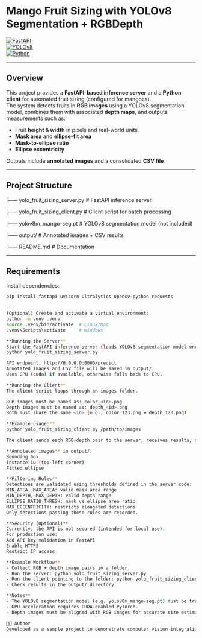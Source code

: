 # Mango Fruit Sizing with YOLOv8 Segmentation + RGBDepth

[![FastAPI](https://img.shields.io/badge/FastAPI-0.110+-green)](https://fastapi.tiangolo.com/)  
[![YOLOv8](https://img.shields.io/badge/YOLOv8-Segmentation-blue)](https://docs.ultralytics.com/)  
[![Python](https://img.shields.io/badge/Python-3.10%2B-orange)](https://www.python.org/)  

---

## Overview
This project provides a **FastAPI-based inference server** and a **Python client** for automated fruit sizing (configured for mangoes).  
The system detects fruits in **RGB images** using a YOLOv8 segmentation model, combines them with associated **depth maps**, and outputs measurements such as:

- Fruit **height & width** in pixels and real-world units  
- **Mask area** and **ellipse-fit area**  
- **Mask-to-ellipse ratio**  
- **Ellipse eccentricity**  

Outputs include **annotated images** and a consolidated **CSV file**.

---

## Project Structure

├── yolo_fruit_sizing_server.py # FastAPI inference server

├── yolo_fruit_sizing_client.py # Client script for batch processing

├── yolov8m_mango-seg.pt # YOLOv8 segmentation model (not included)

├── output/ # Annotated images + CSV results

└── README.md # Documentation

---

## Requirements
Install dependencies:

```bash
pip install fastapi uvicorn ultralytics opencv-python requests

---
(Optional) Create and activate a virtual environment:
python -m venv .venv
source .venv/bin/activate  # Linux/Mac
.venv\Scripts\activate     # Windows

**Running the Server**
Start the FastAPI inference server (loads YOLOv8 segmentation model once):
python yolo_fruit_sizing_server.py

API endpoint: http://0.0.0.0:8000/predict
Annotated images and CSV file will be saved in output/.
Uses GPU (cuda) if available, otherwise falls back to CPU.

**Running the Client**
The client script loops through an images folder.

RGB images must be named as: color_<id>.png
Depth images must be named as: depth_<id>.png
Both must share the same <id> (e.g., color_123.png ↔ depth_123.png)

**Example usage:**
python yolo_fruit_sizing_client.py /path/to/images

The client sends each RGB+depth pair to the server, receives results, and prints them.

**Annotated images** in output/:
Bounding box
Instance ID (top-left corner)
Fitted ellipse

**Filtering Rules**
Detections are validated using thresholds defined in the server code:
MIN_AREA, MAX_AREA: valid mask area range
MIN_DEPTH, MAX_DEPTH: valid depth range
ELLIPSE_RATIO_THRESH: mask vs ellipse area ratio
MAX_ECCENTRICITY: restricts elongated detections
Only detections passing these rules are recorded.

**Security (Optional)**
Currently, the API is not secured (intended for local use).
For production use:
Add API key validation in FastAPI
Enable HTTPS
Restrict IP access

**Example Workflow**
- Collect RGB + depth image pairs in a folder.
- Run the server: python yolo_fruit_sizing_server.py
- Run the client pointing to the folder: python yolo_fruit_sizing_client.py ./images
- Check results in the output/ directory.

**Notes**
- The YOLOv8 segmentation model (e.g. yolov8m_mango-seg.pt) must be trained separately and placed in the project folder. Replace your model name in the server code.
- GPU acceleration requires CUDA-enabled PyTorch.
- Depth images must be aligned with RGB images for accurate size estimation.

🧑‍💻 Author
Developed as a sample project to demonstrate computer vision integration with FastAPI for inference.
